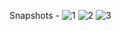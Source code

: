 Snapshots - 
![1](https://github.com/priyankamaharathy/Bike-Sales-Excel-Dashboard/assets/88139772/565b6243-b994-4961-816a-062860e37e66)
![2](https://github.com/priyankamaharathy/Bike-Sales-Excel-Dashboard/assets/88139772/c228a80b-04e1-4d1f-871e-3c75d5244362)
![3](https://github.com/priyankamaharathy/Bike-Sales-Excel-Dashboard/assets/88139772/f89ec9ee-6571-434c-8e3c-c4408fc17255)
